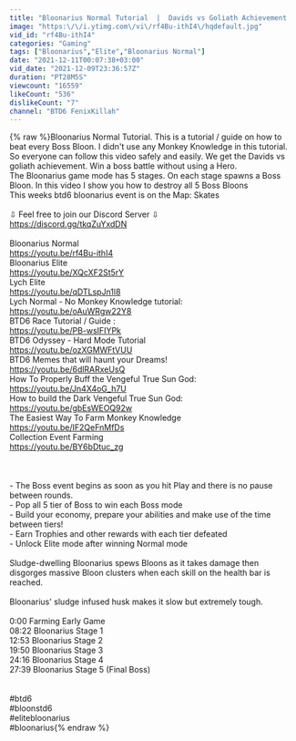```yaml
---
title: "Bloonarius Normal Tutorial  |  Davids vs Goliath Achievement  |  No Hero & No Monkey Knowledge"
image: "https:\/\/i.ytimg.com\/vi\/rf4Bu-ithI4\/hqdefault.jpg"
vid_id: "rf4Bu-ithI4"
categories: "Gaming"
tags: ["Bloonarius","Elite","Bloonarius Normal"]
date: "2021-12-11T00:07:38+03:00"
vid_date: "2021-12-09T23:36:57Z"
duration: "PT28M5S"
viewcount: "16559"
likeCount: "536"
dislikeCount: "7"
channel: "BTD6 FenixKillah"
---
```

{% raw %}Bloonarius Normal Tutorial. This is a tutorial / guide on how to beat every Boss Bloon. I didn't use any Monkey Knowledge in this tutorial. So everyone can follow this video safely and easily. We get the Davids vs goliath achievement. Win a boss battle without using a Hero.<br />The Bloonarius game mode has 5 stages. On each stage spawns a Boss Bloon. In this video I show you how to destroy all 5 Boss Bloons<br />This weeks btd6 bloonarius event is on the Map: Skates<br /><br />⇩ Feel free to join our Discord Server ⇩<br /><a rel="nofollow" target="blank" href="https://discord.gg/tkqZuYxdDN">https://discord.gg/tkqZuYxdDN</a><br /><br />Bloonarius Normal<br /><a rel="nofollow" target="blank" href="https://youtu.be/rf4Bu-ithI4">https://youtu.be/rf4Bu-ithI4</a><br />Bloonarius Elite <br /><a rel="nofollow" target="blank" href="https://youtu.be/XQcXF2St5rY">https://youtu.be/XQcXF2St5rY</a><br />Lych Elite<br /><a rel="nofollow" target="blank" href="https://youtu.be/qDTLspJn1l8">https://youtu.be/qDTLspJn1l8</a><br />Lych Normal - No Monkey Knowledge tutorial:<br /><a rel="nofollow" target="blank" href="https://youtu.be/oAuWRgw22Y8">https://youtu.be/oAuWRgw22Y8</a><br />BTD6 Race Tutorial / Guide :<br /><a rel="nofollow" target="blank" href="https://youtu.be/PB-wsIFIYPk">https://youtu.be/PB-wsIFIYPk</a><br />BTD6 Odyssey - Hard Mode Tutorial<br /><a rel="nofollow" target="blank" href="https://youtu.be/ozXGMWFtVUU">https://youtu.be/ozXGMWFtVUU</a><br />BTD6 Memes that will haunt your Dreams!<br /><a rel="nofollow" target="blank" href="https://youtu.be/6dlRARxeUsQ">https://youtu.be/6dlRARxeUsQ</a><br />How To Properly Buff the Vengeful True Sun God:<br /><a rel="nofollow" target="blank" href="https://youtu.be/Jn4X4oG_h7U">https://youtu.be/Jn4X4oG_h7U</a><br />How to build the Dark Vengeful True Sun God: <br /><a rel="nofollow" target="blank" href="https://youtu.be/gbEsWEOQ92w">https://youtu.be/gbEsWEOQ92w</a><br />The Easiest Way To Farm Monkey Knowledge<br /><a rel="nofollow" target="blank" href="https://youtu.be/IF2QeFnMfDs">https://youtu.be/IF2QeFnMfDs</a><br />Collection Event Farming<br /><a rel="nofollow" target="blank" href="https://youtu.be/BY6bDtuc_zg">https://youtu.be/BY6bDtuc_zg</a><br /><br /><br /><br />- The Boss event begins as soon as you hit Play and there is no pause between rounds.<br />- Pop all 5 tier of Boss to win each Boss mode<br />- Build your economy, prepare your abilities and make use of the time between tiers!<br />- Earn Trophies and other rewards with each tier defeated<br />- Unlock Elite mode after winning Normal mode<br /><br />Sludge-dwelling Bloonarius spews Bloons as it takes damage then disgorges massive Bloon clusters when each skill on the health bar is reached.<br /><br />Bloonarius' sludge infused husk makes it slow but extremely tough.<br /><br />0:00 Farming Early Game<br />08:22 Bloonarius Stage 1<br />12:53 Bloonarius Stage 2<br />19:50 Bloonarius Stage 3<br />24:16 Bloonarius Stage 4<br />27:39 Bloonarius Stage 5 (Final Boss)<br /><br /><br />#btd6<br />#bloonstd6<br />#elitebloonarius <br />#bloonarius{% endraw %}
